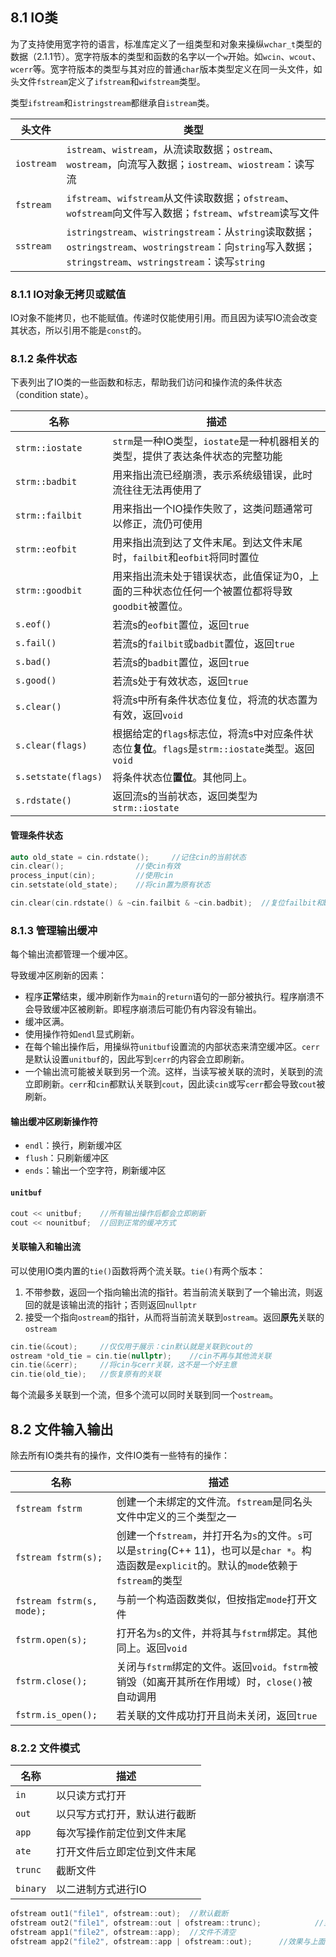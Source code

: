 ## 8.1 IO类

为了支持使用宽字符的语言，标准库定义了一组类型和对象来操纵`wchar_t`类型的数据（2.1.1节）。宽字符版本的类型和函数的名字以一个`w`开始。如`wcin`、`wcout`、`wcerr`等。宽字符版本的类型与其对应的普通`char`版本类型定义在同一头文件，如头文件`fstream`定义了`ifstream`和`wifstream`类型。

类型`ifstream`和`istringstream`都继承自`istream`类。

| 头文件     | 类型                                                         |
| ---------- | ------------------------------------------------------------ |
| `iostream` | `istream`、`wistream`，从流读取数据；`ostream`、`wostream`，向流写入数据；`iostream`、`wiostream`：读写流 |
| `fstream`  | `ifstream`、`wifstream`从文件读取数据；`ofstream`、`wofstream`向文件写入数据；`fstream`、`wfstream`读写文件 |
| `sstream`  | `istringstream`、`wistringstream`：从`string`读取数据；`ostringstream`、`wostringstream`：向`string`写入数据；`stringstream`、`wstringstream`：读写`string` |

### 8.1.1 IO对象无拷贝或赋值

IO对象不能拷贝，也不能赋值。传递时仅能使用引用。而且因为读写IO流会改变其状态，所以引用不能是`const`的。

### 8.1.2 条件状态

下表列出了IO类的一些函数和标志，帮助我们访问和操作流的条件状态（condition state）。

| 名称                | 描述                                                         |
| ------------------- | ------------------------------------------------------------ |
| `strm::iostate`     | `strm`是一种IO类型，`iostate`是一种机器相关的类型，提供了表达条件状态的完整功能 |
| `strm::badbit`      | 用来指出流已经崩溃，表示系统级错误，此时流往往无法再使用了   |
| `strm::failbit`     | 用来指出一个IO操作失败了，这类问题通常可以修正，流仍可使用   |
| `strm::eofbit`      | 用来指出流到达了文件末尾。到达文件末尾时，`failbit`和`eofbit`将同时置位 |
| `strm::goodbit`     | 用来指出流未处于错误状态，此值保证为0，上面的三种状态位任何一个被置位都将导致`goodbit`被置位。 |
| `s.eof()`           | 若流s的`eofbit`置位，返回`true`                              |
| `s.fail()`          | 若流s的`failbit`或`badbit`置位，返回`true`                   |
| `s.bad()`           | 若流s的`badbit`置位，返回`true`                              |
| `s.good()`          | 若流s处于有效状态，返回`true`                                |
| `s.clear()`         | 将流s中所有条件状态位复位，将流的状态置为有效，返回`void`    |
| `s.clear(flags)`    | 根据给定的`flags`标志位，将流s中对应条件状态位**复位**。`flags`是`strm::iostate`类型。返回`void` |
| `s.setstate(flags)` | 将条件状态位**置位**。其他同上。                             |
| `s.rdstate()`       | 返回流s的当前状态，返回类型为`strm::iostate`                 |

#### 管理条件状态

```c++
auto old_state = cin.rdstate();		//记住cin的当前状态
cin.clear();				//使cin有效
process_input(cin);			//使用cin
cin.setstate(old_state);	//将cin置为原有状态

cin.clear(cin.rdstate() & ~cin.failbit & ~cin.badbit);	//复位failbit和badbit，其他标志位不变
```

### 8.1.3 管理输出缓冲

每个输出流都管理一个缓冲区。

导致缓冲区刷新的因素：

- 程序**正常**结束，缓冲刷新作为`main`的`return`语句的一部分被执行。程序崩溃不会导致缓冲区被刷新。即程序崩溃后可能仍有内容没有输出。
- 缓冲区满。
- 使用操作符如`endl`显式刷新。
- 在每个输出操作后，用操纵符`unitbuf`设置流的内部状态来清空缓冲区。`cerr`是默认设置`unitbuf`的，因此写到`cerr`的内容会立即刷新。
- 一个输出流可能被关联到另一个流。这样，当读写被关联的流时，关联到的流立即刷新。`cerr`和`cin`都默认关联到`cout`，因此读`cin`或写`cerr`都会导致`cout`被刷新。

#### 输出缓冲区刷新操作符

- `endl`：换行，刷新缓冲区
- `flush`：只刷新缓冲区
- `ends`：输出一个空字符，刷新缓冲区

#### `unitbuf`

```c++
cout << unitbuf;	//所有输出操作后都会立即刷新
cout << nounitbuf;	//回到正常的缓冲方式
```

#### 关联输入和输出流

可以使用IO类内置的`tie()`函数将两个流关联。`tie()`有两个版本：

1. 不带参数，返回一个指向输出流的指针。若当前流关联到了一个输出流，则返回的就是该输出流的指针；否则返回`nullptr`
2. 接受一个指向`ostream`的指针，从而将当前流关联到`ostream`。返回**原先**关联的`ostream`

```c++
cin.tie(&cout);		//仅仅用于展示：cin默认就是关联到cout的
ostream *old_tie = cin.tie(nullptr);	//cin不再与其他流关联
cin.tie(&cerr);		//将cin与cerr关联，这不是一个好主意
cin.tie(old_tie);	//恢复原有的关联
```

每个流最多关联到一个流，但多个流可以同时关联到同一个`ostream`。

## 8.2 文件输入输出

除去所有IO类共有的操作，文件IO类有一些特有的操作：

| 名称                      | 描述                                                         |
| ------------------------- | ------------------------------------------------------------ |
| `fstream fstrm`           | 创建一个未绑定的文件流。`fstream`是同名头文件中定义的三个类型之一 |
| `fstream fstrm(s);`       | 创建一个`fstream`，并打开名为`s`的文件。`s`可以是`string`(C++ 11)，也可以是`char *`。构造函数是`explicit`的。默认的`mode`依赖于`fstream`的类型 |
| `fstream fstrm(s, mode);` | 与前一个构造函数类似，但按指定`mode`打开文件                 |
| `fstrm.open(s);`          | 打开名为`s`的文件，并将其与`fstrm`绑定。其他同上。返回`void` |
| `fstrm.close();`          | 关闭与`fstrm`绑定的文件。返回`void`。`fstrm`被销毁（如离开其所在作用域）时，`close()`被自动调用 |
| `fstrm.is_open();`        | 若关联的文件成功打开且尚未关闭，返回`true`                   |

### 8.2.2 文件模式

| 名称     | 描述                         |
| -------- | ---------------------------- |
| `in`     | 以只读方式打开               |
| `out`    | 以只写方式打开，默认进行截断 |
| `app`    | 每次写操作前定位到文件末尾   |
| `ate`    | 打开文件后立即定位到文件末尾 |
| `trunc`  | 截断文件                     |
| `binary` | 以二进制方式进行IO           |

```c++
ofstream out1("file1", ofstream::out);	//默认截断
ofstream out2("file1", ofstream::out | ofstream::trunc);			//显式截断，效果与上面一样
ofstream app1("file2", ofstream::app);	//文件不清空
ofstream app2("file2", ofstream::app | ofstream::out);		//效果与上面一样
```

